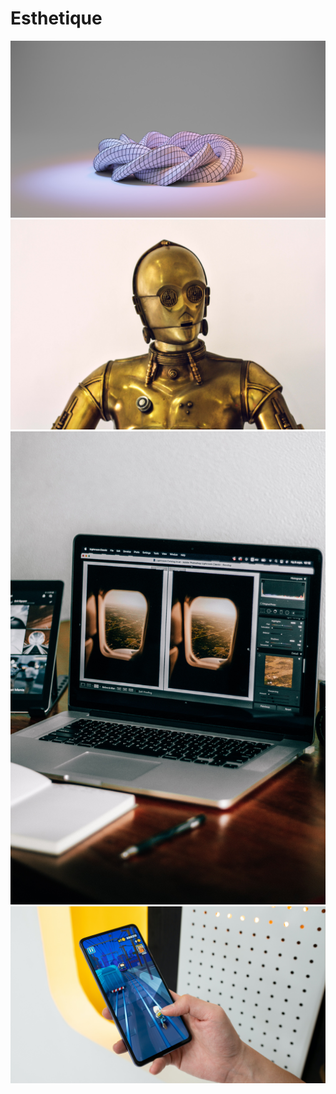 # Esthetique
![shubham-dhage-JYoAr_dCyos-unsplash](https://github.com/totoro65/Esthetique/blob/main/shubham-dhage-JYoAr_dCyos-unsplash.jpg?raw=true)
![main/lyman-hansel-gerona-TVCDj_fFvx8-unsplash](https://github.com/totoro65/Esthetique/blob/main/lyman-hansel-gerona-TVCDj_fFvx8-unsplash.jpg?raw=true)
![igor-lypnytskyi-PobecUzsK4c-unsplash](https://github.com/totoro65/Esthetique/blob/main/igor-lypnytskyi-PobecUzsK4c-unsplash.jpg?raw=true)
![d-c-tr-nh-9fO5kKH4xS8-unsplash](https://github.com/totoro65/Esthetique/blob/main/d-c-tr-nh-9fO5kKH4xS8-unsplash.jpg?raw=true)

